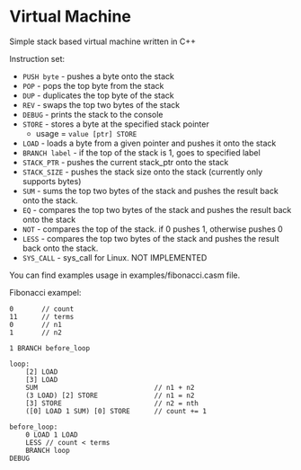 # Virtual Machine 
Simple stack based virtual machine written in C++

Instruction set:
- `PUSH byte` - pushes a byte onto the stack
- `POP` - pops the top byte from the stack
- `DUP` - duplicates the top byte of the stack
- `REV` - swaps the top two bytes of the stack
- `DEBUG` - prints the stack to the console
- `STORE` - stores a byte at the specified stack pointer
    - usage = `value [ptr] STORE`
- `LOAD` - loads a byte from a given pointer and pushes it onto the stack
- `BRANCH label` - if the top of the stack is 1, goes to specified label 
- `STACK_PTR` - pushes the current stack_ptr onto the stack
- `STACK_SIZE` - pushes the stack size onto the stack (currently only supports bytes)
- `SUM` - sums the top two bytes of the stack and pushes the result back onto the stack.
- `EQ` - compares the top two bytes of the stack and pushes the result back onto the stack
- `NOT` - compares the top of the stack. if 0 pushes 1, otherwise pushes 0
- `LESS` - compares the top two bytes of the stack and pushes the result back onto the stack.
- `SYS_CALL` - sys_call for Linux. NOT IMPLEMENTED

You can find examples usage in examples/fibonacci.casm file. 

Fibonacci exampel:
```
0       // count
11      // terms
0       // n1
1       // n2

1 BRANCH before_loop

loop:
    [2] LOAD
    [3] LOAD
    SUM                             // n1 + n2
    (3 LOAD) [2] STORE              // n1 = n2
    [3] STORE                       // n2 = nth
    ([0] LOAD 1 SUM) [0] STORE      // count += 1

before_loop:
    0 LOAD 1 LOAD
    LESS // count < terms
    BRANCH loop
DEBUG
```
